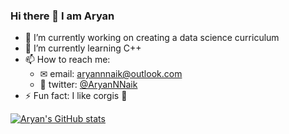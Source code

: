 ### Hi there 👋 I am Aryan

- 🔭 I’m currently working on creating a data science curriculum
- 🌱 I’m currently learning C++ 
- 📫 How to reach me: 
  - ✉ email: aryannnaik@outlook.com 
  - 🐤 twitter: [@AryanNNaik](https://twitter.com/AryanNNaik)
- ⚡ Fun fact: I like corgis 🐶

[![Aryan's GitHub stats](https://github-readme-stats.vercel.app/api?username=aryanNaik123)](https://github.com/aryanNaik123/github-readme-stats)
